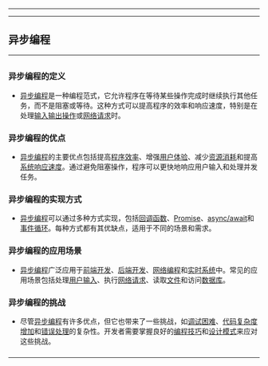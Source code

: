 # 
___
___
## 异步编程
___
## 
### 异步编程的定义
- [异步编程](https://zh.wikipedia.org/wiki/异步编程)是一种编程范式，它允许程序在等待某些操作完成时继续执行其他任务，而不是阻塞或等待。这种方式可以提高程序的效率和响应速度，特别是在处理[输入输出操作](https://zh.wikipedia.org/wiki/输入输出操作)或[网络请求](https://zh.wikipedia.org/wiki/网络请求)时。
###  
### 异步编程的优点
- [异步编程](https://zh.wikipedia.org/wiki/异步编程)的主要优点包括提高[程序效率](https://zh.wikipedia.org/wiki/程序效率)、增强[用户体验](https://zh.wikipedia.org/wiki/用户体验)、减少[资源消耗](https://zh.wikipedia.org/wiki/资源消耗)和提高[系统响应速度](https://zh.wikipedia.org/wiki/系统响应速度)。通过避免阻塞操作，程序可以更快地响应用户输入和处理并发任务。
###  
### 异步编程的实现方式
- [异步编程](https://zh.wikipedia.org/wiki/异步编程)可以通过多种方式实现，包括[回调函数](https://zh.wikipedia.org/wiki/回调函数)、[Promise](https://zh.wikipedia.org/wiki/Promise)、[async/await](https://zh.wikipedia.org/wiki/async/await)和[事件循环](https://zh.wikipedia.org/wiki/事件循环)。每种方式都有其优缺点，适用于不同的场景和需求。
###  
### 异步编程的应用场景
- [异步编程](https://zh.wikipedia.org/wiki/异步编程)广泛应用于[前端开发](https://zh.wikipedia.org/wiki/前端开发)、[后端开发](https://zh.wikipedia.org/wiki/后端开发)、[网络编程](https://zh.wikipedia.org/wiki/网络编程)和[实时系统](https://zh.wikipedia.org/wiki/实时系统)中。常见的应用场景包括处理[用户输入](https://zh.wikipedia.org/wiki/用户输入)、执行[网络请求](https://zh.wikipedia.org/wiki/网络请求)、读取[文件](https://zh.wikipedia.org/wiki/文件)和访问[数据库](https://zh.wikipedia.org/wiki/数据库)。
###  
### 异步编程的挑战
- 尽管[异步编程](https://zh.wikipedia.org/wiki/异步编程)有许多优点，但它也带来了一些挑战，如[调试困难](https://zh.wikipedia.org/wiki/调试困难)、[代码复杂度增加](https://zh.wikipedia.org/wiki/代码复杂度增加)和[错误处理](https://zh.wikipedia.org/wiki/错误处理)的复杂性。开发者需要掌握良好的[编程技巧](https://zh.wikipedia.org/wiki/编程技巧)和[设计模式](https://zh.wikipedia.org/wiki/设计模式)来应对这些挑战。
### 
___
